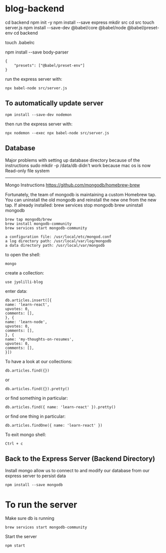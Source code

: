 # blog-backend

cd backend
npm init -y
npm install --save express
mkdir src
cd src
touch server.js
npm install --save-dev @babel/core @babel/node @babel/preset-env
cd backend

touch .babelrc

npm install --save body-parser

```
{
    "presets": ["@babel/preset-env"]
}
```

run the express server with:

```
npx babel-node src/server.js
```

## To automatically update server

```
npm install --save-dev nodemon
```

then run the express server with:

```
npx nodemon --exec npx babel-node src/server.js
```

## Database

Major problems with setting up database directory
because of the instructions
sudo mkdir -p /data/db
didn't work because mac os is now Read-only file system

---

Mongo Instructions
https://github.com/mongodb/homebrew-brew

Fortunately, the team of mongodb is maintaining a custom Homebrew tap. You can uninstall the old mongodb and reinstall the new one from the new tap.
If already installed:
brew services stop mongodb
brew uninstall mongodb

```
brew tap mongodb/brew
brew install mongodb-community
brew services start mongodb-community
```

```
a configuration file: /usr/local/etc/mongod.conf
a log directory path: /usr/local/var/log/mongodb
a data directory path: /usr/local/var/mongodb
```

to open the shell:

```
mongo
```

create a collection:

```
use jyolilli-blog
```

enter data:

```
db.articles.insert([{
name: 'learn-react',
upvotes: 0,
comments: [],
}, {
name: 'learn-node',
upvotes: 0,
comments: [],
}, {
name: 'my-thoughts-on-resumes',
upvotes: 0,
comments: [],
}])
```

To have a look at our collections:

```
db.articles.find({})
```

or

```
db.articles.find({}).pretty()
```

or find something in particular:

```
db.articles.find({ name: 'learn-react' }).pretty()
```

or find one thing in particular:

```
db.articles.findOne({ name: 'learn-react' })
```

To exit mongo shell:

```
Ctrl + c
```

## Back to the Express Server (Backend Directory)

Install mongo allow us to connect to and modify our database from our express server
to persist data

```
npm install --save mongodb
```

# To run the server

Make sure db is running

```
brew services start mongodb-community
```

Start the server

```
npm start
```
